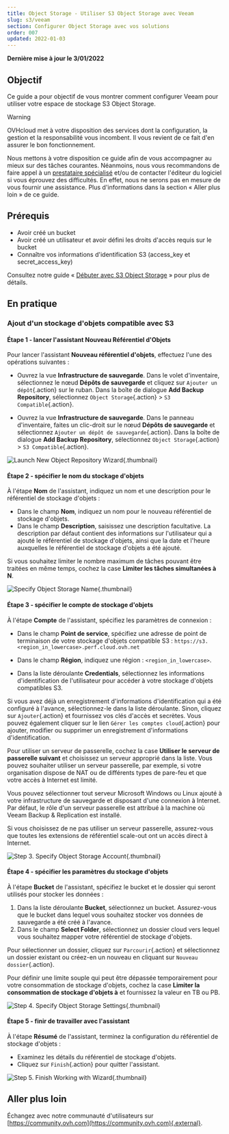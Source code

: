 ```yaml
---
title: Object Storage - Utiliser S3 Object Storage avec Veeam
slug: s3/veeam
section: Configurer Object Storage avec vos solutions
order: 007
updated: 2022-01-03
---
```


**Dernière mise à jour le 3/01/2022**

## Objectif

Ce guide a pour objectif de vous montrer comment configurer Veeam pour utiliser votre espace de stockage S3 Object Storage.

> [!warning]
>
> OVHcloud met à votre disposition des services dont la configuration, la gestion et la responsabilité vous incombent. Il vous revient de ce fait d'en assurer le bon fonctionnement.
>
> Nous mettons à votre disposition ce guide afin de vous accompagner au mieux sur des tâches courantes. Néanmoins, nous vous recommandons de faire appel à un [prestataire spécialisé](https://partner.ovhcloud.com/fr/) et/ou de contacter l'éditeur du logiciel si vous éprouvez des difficultés. En effet, nous ne serons pas en mesure de vous fournir une assistance. Plus d'informations dans la section « Aller plus loin » de ce guide.
>

## Prérequis

- Avoir créé un bucket
- Avoir créé un utilisateur et avoir défini les droits d'accès requis sur le bucket
- Connaître vos informations d'identification S3 (access_key et secret_access_key)

Consultez notre guide « [Débuter avec S3 Object Storage](https://docs.ovh.com/fr/storage/s3/debuter-avec-s3/) » pour plus de détails.

## En pratique

### Ajout d'un stockage d'objets compatible avec S3

#### Étape 1 - lancer l'assistant Nouveau Référentiel d'Objets

Pour lancer l'assistant **Nouveau référentiel d'objets**, effectuez l'une des opérations suivantes :

- Ouvrez la vue **Infrastructure de sauvegarde**. Dans le volet d'inventaire, sélectionnez le nœud **Dépôts de sauvegarde** et cliquez sur `Ajouter un dépôt`{.action} sur le ruban. Dans la boîte de dialogue **Add Backup Repository**, sélectionnez `Object Storage`{.action} > `S3 Compatible`{.action}.

- Ouvrez la vue **Infrastructure de sauvegarde**. Dans le panneau d'inventaire, faites un clic-droit sur le nœud **Dépôts de sauvegarde** et sélectionnez `Ajouter un dépôt de sauvegarde`{.action}. Dans la boîte de dialogue **Add Backup Repository**, sélectionnez `Object Storage`{.action} > `S3 Compatible`{.action}.

![Launch New Object Repository Wizard](images/highperf-veeam-20220103142309570.png){.thumbnail}

#### Étape 2 - spécifier le nom du stockage d'objets

À l'étape **Nom** de l'assistant, indiquez un nom et une description pour le référentiel de stockage d'objets :

- Dans le champ **Nom**, indiquez un nom pour le nouveau référentiel de stockage d'objets.
- Dans le champ **Description**, saisissez une description facultative. La description par défaut contient des informations sur l'utilisateur qui a ajouté le référentiel de stockage d'objets, ainsi que la date et l'heure auxquelles le référentiel de stockage d'objets a été ajouté.  

Si vous souhaitez limiter le nombre maximum de tâches pouvant être traitées en même temps, cochez la case **Limiter les tâches simultanées à N**.

![Specify Object Storage Name](images/highperf-veeam-2022010416461795.png){.thumbnail}

#### Étape 3 - spécifier le compte de stockage d'objets

À l'étape **Compte** de l'assistant, spécifiez les paramètres de connexion :

- Dans le champ **Point de service**, spécifiez une adresse de point de terminaison de votre stockage d'objets compatible S3 : `https://s3.<region_in_lowercase>.perf.cloud.ovh.net`

- Dans le champ **Région**, indiquez une région : `<region_in_lowercase>`.

- Dans la liste déroulante **Credentials**, sélectionnez les informations d'identification de l'utilisateur pour accéder à votre stockage d'objets compatibles S3.

Si vous avez déjà un enregistrement d'informations d'identification qui a été configuré à l'avance, sélectionnez-le dans la liste déroulante. Sinon, cliquez sur `Ajouter`{.action} et fournissez vos clés d'accès et secrètes. Vous pouvez également cliquer sur le lien `Gérer les comptes cloud`{.action} pour ajouter, modifier ou supprimer un enregistrement d'informations d'identification.

Pour utiliser un serveur de passerelle, cochez la case **Utiliser le serveur de passerelle suivant** et choisissez un serveur approprié dans la liste. Vous pouvez souhaiter utiliser un serveur passerelle, par exemple, si votre organisation dispose de NAT ou de différents types de pare-feu et que votre accès à Internet est limité.

Vous pouvez sélectionner tout serveur Microsoft Windows ou Linux ajouté à votre infrastructure de sauvegarde et disposant d'une connexion à Internet. Par défaut, le rôle d'un serveur passerelle est attribué à la machine où Veeam Backup & Replication est installé.

Si vous choisissez de ne pas utiliser un serveur passerelle, assurez-vous que toutes les extensions de référentiel scale-out ont un accès direct à Internet.

![Step 3. Specify Object Storage Account](images/highperf-veeam-20220104174350437.png){.thumbnail}

#### Étape 4 - spécifier les paramètres du stockage d'objets

À l'étape **Bucket** de l'assistant, spécifiez le bucket et le dossier qui seront utilisés pour stocker les données :

1. Dans la liste déroulante **Bucket**, sélectionnez un bucket. Assurez-vous que le bucket dans lequel vous souhaitez stocker vos données de sauvegarde a été créé à l'avance.
2. Dans le champ **Select Folder**, sélectionnez un dossier cloud vers lequel vous souhaitez mapper votre référentiel de stockage d'objets.

Pour sélectionner un dossier, cliquez sur `Parcourir`{.action} et sélectionnez un dossier existant ou créez-en un nouveau en cliquant sur `Nouveau dossier`{.action}.

Pour définir une limite souple qui peut être dépassée temporairement pour votre consommation de stockage d'objets, cochez la case **Limiter la consommation de stockage d'objets à** et fournissez la valeur en TB ou PB.

![Step 4. Specify Object Storage Settings](images/highperf-veeam-20220104180054702.png){.thumbnail}

#### Étape 5 - finir de travailler avec l'assistant

À l'étape **Résumé** de l'assistant, terminez la configuration du référentiel de stockage d'objets :

- Examinez les détails du référentiel de stockage d'objets.
- Cliquez sur `Finish`{.action} pour quitter l'assistant.

![Step 5. Finish Working with Wizard](images/highperf-veeam-20220104180210797.png){.thumbnail}

## Aller plus loin

Échangez avec notre communauté d'utilisateurs sur [https://community.ovh.com](https://community.ovh.com){.external}.
